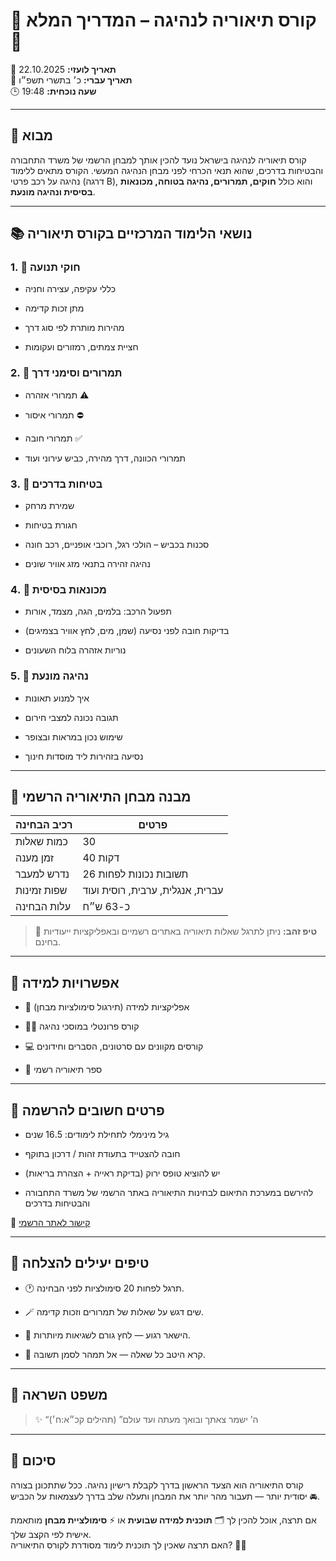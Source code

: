 # 🚗 קורס תיאוריה לנהיגה – המדריך המלא 🛑

📅 **תאריך לועזי:** 22.10.2025  
📅 **תאריך עברי:** כ׳ בתשרי תשפ״ו  
🕒 **שעה נוכחית:** 19:48

---

## 🧭 מבוא

קורס תיאוריה לנהיגה בישראל נועד להכין אותך למבחן הרשמי של משרד התחבורה והבטיחות בדרכים, שהוא תנאי הכרחי לפני מבחן הנהיגה המעשי. הקורס מתאים ללימוד נהיגה על רכב פרטי (דרגה B), והוא כולל **חוקים, תמרורים, נהיגה בטוחה, מכונאות בסיסית ונהיגה מונעת**.

---

## 📚 נושאי הלימוד המרכזיים בקורס תיאוריה

### 1. 🛑 חוקי תנועה

- כללי עקיפה, עצירה וחניה
    
- מתן זכות קדימה
    
- מהירות מותרת לפי סוג דרך
    
- חציית צמתים, רמזורים ועקומות
    

### 2. 🚸 תמרורים וסימני דרך

- תמרורי אזהרה ⚠️
    
- תמרורי איסור ⛔
    
- תמרורי חובה ✅
    
- תמרורי הכוונה, דרך מהירה, כביש עירוני ועוד
    

### 3. 🧯 בטיחות בדרכים

- שמירת מרחק
    
- חגורת בטיחות
    
- סכנות בכביש – הולכי רגל, רוכבי אופניים, רכב חונה
    
- נהיגה זהירה בתנאי מזג אוויר שונים
    

### 4. 🔧 מכונאות בסיסית

- תפעול הרכב: בלמים, הגה, מצמד, אורות
    
- בדיקות חובה לפני נסיעה (שמן, מים, לחץ אוויר בצמיגים)
    
- נוריות אזהרה בלוח השעונים
    

### 5. 🚨 נהיגה מונעת

- איך למנוע תאונות
    
- תגובה נכונה למצבי חירום
    
- שימוש נכון במראות ובצופר
    
- נסיעה בזהירות ליד מוסדות חינוך
    

---

## 📝 מבנה מבחן התיאוריה הרשמי

|רכיב הבחינה|פרטים|
|---|---|
|כמות שאלות|30|
|זמן מענה|40 דקות|
|נדרש למעבר|26 תשובות נכונות לפחות|
|שפות זמינות|עברית, אנגלית, ערבית, רוסית ועוד|
|עלות הבחינה|כ-63 ש״ח|

> 📌 **טיפ זהב:** ניתן לתרגל שאלות תיאוריה באתרים רשמיים ובאפליקציות ייעודיות בחינם.

---

## 🏫 אפשרויות למידה

- 📱 אפליקציות למידה (תירגול סימולציות מבחן)
    
- 🧑‍🏫 קורס פרונטלי במוסכי נהיגה
    
- 💻 קורסים מקוונים עם סרטונים, הסברים וחידונים
    
- 📖 ספר תיאוריה רשמי
    

---

## 🏢 פרטים חשובים להרשמה

- גיל מינימלי לתחילת לימודים: 16.5 שנים
    
- חובה להצטייד בתעודת זהות / דרכון בתוקף
    
- יש להוציא טופס ירוק (בדיקת ראייה + הצהרת בריאות)
    
- להירשם במערכת התיאום לבחינות התיאוריה באתר הרשמי של משרד התחבורה והבטיחות בדרכים
    

🔗 [קישור לאתר הרשמי](https://www.gov.il/he/departments/mot)

---

## 🧠 טיפים יעילים להצלחה

- 🕐 תרגל לפחות 20 סימולציות לפני הבחינה.
    
- 🪄 שים דגש על שאלות של תמרורים וזכות קדימה.
    
- 🧘 הישאר רגוע — לחץ גורם לשגיאות מיותרות.
    
- 🚦 קרא היטב כל שאלה — אל תמהר לסמן תשובה.
    

---

## 📜 משפט השראה

> ✨ “ה’ ישמר צאתך ובואך מעתה ועד עולם” (תהילים קכ״א:ח׳)

---

## 🏁 סיכום

קורס התיאוריה הוא הצעד הראשון בדרך לקבלת רישיון נהיגה. ככל שתתכונן בצורה יסודית יותר — תעבור מהר יותר את המבחן ותעלה שלב בדרך לעצמאות על הכביש 🚘.

אם תרצה, אוכל להכין לך 🗂️ **תוכנית למידה שבועית** או ⚡ **סימולציית מבחן** מותאמת אישית לפי הקצב שלך.  
האם תרצה שאכין לך תוכנית לימוד מסודרת לקורס התיאוריה? 📅✨